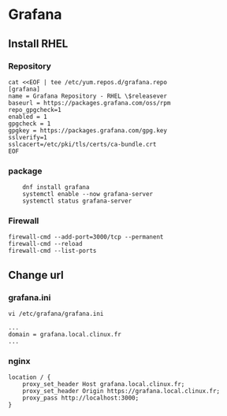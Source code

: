 # Grafana
## Install RHEL
### Repository
```
cat <<EOF | tee /etc/yum.repos.d/grafana.repo
[grafana]
name = Grafana Repository - RHEL \$releasever
baseurl = https://packages.grafana.com/oss/rpm
repo_gpgcheck=1
enabled = 1
gpgcheck = 1
gpgkey = https://packages.grafana.com/gpg.key
sslverify=1
sslcacert=/etc/pki/tls/certs/ca-bundle.crt
EOF
```
### package
```
    dnf install grafana 
    systemctl enable --now grafana-server
    systemctl status grafana-server
```    
### Firewall
    firewall-cmd --add-port=3000/tcp --permanent
    firewall-cmd --reload
    firewall-cmd --list-ports   

## Change url
### grafana.ini   
```
vi /etc/grafana/grafana.ini
```
```
...
domain = grafana.local.clinux.fr
...
```
### nginx
```
location / {
    proxy_set_header Host grafana.local.clinux.fr;
    proxy_set_header Origin https://grafana.local.clinux.fr;
    proxy_pass http://localhost:3000;
}
```  